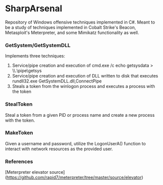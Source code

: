 # SharpArsenal
Repository of Windows offensive techniques implemented in C#. Meant to be a study of techniques implemented in Cobalt Strike's Beacon, Metasploit's Meterpreter, and some Mimikatz functionality as well. 



### GetSystem/GetSystemDLL
Implements three techniques: 

1. Service/pipe creation and execution of cmd.exe /c echo getsysdata > \\\\.\pipe\getsys
2. Service/pipe creation and execution of DLL written to disk that executes rundll32.exe GetSystemDLL.dll,ConnectPipe
3. Steals a token from the winlogon process and executes a process with the token


### StealToken
Steal a token from a given PID or process name and create a new process with the token.


### MakeToken
Given a username and password, utilize the LogonUserA() function to interact with network resources as the provided user.




### References

[Meterpreter elevator source] (https://github.com/rapid7/meterpreter/tree/master/source/elevator)
